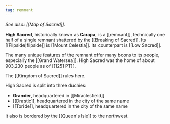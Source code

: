 ```yaml
---
tag: remnant
---
```

*See also: [[Map of Sacred]].*

**High Sacred**, historically known as **Carapa**, is a [[remnant]], technically one half of a single remnant shattered by the [[Breaking of Sacred]]. Its [[Flipside|flipside]] is [[Mount Celestia]]. Its counterpart is [[Low Sacred]]. 

The many unique features of the remnant offer many boons to its people, especially the [[Grand Watersea]]. High Sacred was the home of about 903,230 people as of [[1251 PT]].

The [[Kingdom of Sacred]] rules here.

High Sacred is split into three duchies:
- **Grander**, headquartered in [[Miraclesfield]]
- [[Drastic]], headquartered in the city of the same name
- [[Toride]], headquartered in the city of the same name

It also is bordered by the [[Queen's Isle]] to the northwest.

